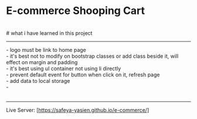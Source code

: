 # E-commerce Shooping Cart

<br>
# what i have learned in this project<br><hr>
- logo must be link to home page<br>
- it's best not to modify on bootstrap classes or add class beside it, will effect on margin and padding<br>
- it's best using ul container not using li directly<br>
- prevent default event for button when click on it, refresh page<br>
- add data to local storage<br>
- <br>

<br>
<hr>

Live Server: [https://safeya-yasien.github.io/e-commerce/]
